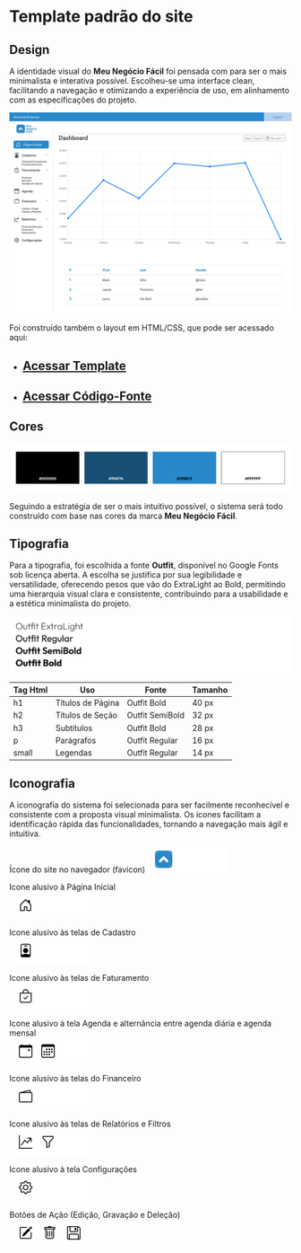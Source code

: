 # Template padrão do site



## Design

A identidade visual do **Meu Negócio Fácil** foi pensada com para ser o mais minimalista e interativa possível. Escolheu-se uma interface clean, facilitando a navegação e otimizando a experiência de uso, em alinhamento com as especificações do projeto.

![Acesso](img/template_layout.png)

Foi construído também o layout em HTML/CSS, que pode ser acessado aqui:  
* ## [Acessar Template](https://icei-puc-minas-pmv-si.github.io/pmv-si-2025-2-pe1-t1-pmv-si-2025-2-pe1-projmeunegociofacil/template/index.html)
* ## [Acessar Código-Fonte](template/index.html)

## Cores

![Paleta de Cores](img/template_colors.png)

Seguindo a estratégia de ser o mais intuitivo possível, o sistema será todo construído com base nas cores da marca **Meu Negócio Fácil**.






## Tipografia

Para a tipografia, foi escolhida a fonte **Outfit**, disponível no Google Fonts sob licença aberta. A escolha se justifica por sua legibilidade e versatilidade, oferecendo pesos que vão do ExtraLight ao Bold, permitindo uma hierarquia visual clara e consistente, contribuindo para a usabilidade e a estética minimalista do projeto.

![Fonte](img/template_font.png)

| Tag Html | Uso | Fonte | Tamanho |
|-----------|-----|---------|-----------|
| h1 | Títulos de Página | Outfit Bold | 40 px |
| h2 | Títulos de Seção | Outfit SemiBold | 32 px |
| h3 | Subtítulos | Outfit Bold | 28 px |
| p | Parágrafos | Outfit Regular | 16 px |
| small | Legendas | Outfit Regular | 14 px |




## Iconografia

A iconografia do sistema foi selecionada para ser facilmente reconhecível e consistente com a proposta visual minimalista. Os ícones facilitam a identificação rápida das funcionalidades, tornando a navegação mais ágil e intuitiva.

Ícone do site no navegador (favicon)
![Favicon](img/ico/favicon.png) 

Icone alusivo à Página Inicial  
![Home](img/ico/home.png) 

Icone alusivo às telas de Cadastro  
![Cadastros](img/ico/cadastros.png)  

Icone alusivo às telas de Faturamento  
![Faturamento](img/ico/faturamento.png)  

Icone alusivo à tela Agenda e alternância entre agenda diária e agenda mensal  
![Agenda](img/ico/agenda.png)  

Icone alusivo às telas do Financeiro  
![Financeiro](img/ico/financeiro.png)  

Icone alusivo às telas de Relatórios e Filtros  
![Relatórios](img/ico/relatorios.png)  

Icone alusivo à tela Configurações  
![Configurações](img/ico/configuracao.png) 

Botões de Ação (Edição, Gravação e Deleção)  
![Ações](img/ico/acoes.png)  
